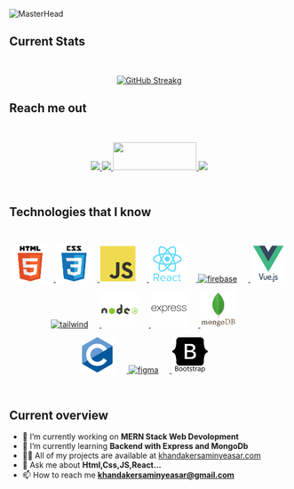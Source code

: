 ![MasterHead](https://i.postimg.cc/CK5V2mrd/Miraj-Github-cover-01.png)


##  Current Stats

<br />
<p align="center">
    <a href="https://git.io/streak-stats"><img src="https://github-readme-streak-stats.herokuapp.com?user=KhandakerSamin&theme=midnight-purple&hide_border=true&border_radius=5&card_width=600" alt="GitHub Streak" /></a>g
</p>

## Reach me out

<br />

<p align="center">
    <a href="https://www.linkedin.com/in/khandakersaminyeasar/">
        <img height="50"  src="https://i.postimg.cc/8kj4b3b3/Screenshot-2023-12-09-112337-removebg-preview.png">
    </a>
    <a href="https://www.facebook.com/khandakersaminyeasar">
        <img height="50"   src="https://i.postimg.cc/76YFXkHd/new-facebook.png">
    </a>
    <a href="https://www.instagram.com/hey_its_samin/">
        <img height="50" width="150"  src="https://i.postimg.cc/Qx5yQtgV/HD-instagram-logoinstagram-logotipo-png-1.png">
    </a>
    <a href="https://twitter.com/KYeasar">
        <img height="40" src="https://i.postimg.cc/g2H3dFpg/Screenshot-2023-12-09-114706-removebg-preview.png">
    </a>
</p>


<br />

## Technologies that I know

<br>
<p align="center">
     <a href="https://www.w3.org/html/" target="_blank" rel="noreferrer"> <img style="margin-right: 10px;" src="https://raw.githubusercontent.com/devicons/devicon/master/icons/html5/html5-original-wordmark.svg" alt="html5" width="65" height="65"/> </a>
    </a> <a href="https://www.w3schools.com/css/" target="_blank" rel="noreferrer"> <img style="margin-right: 10px;" src="https://raw.githubusercontent.com/devicons/devicon/master/icons/css3/css3-original-wordmark.svg" alt="css3" width="65" height="65"/> </a>
    <a href="https://developer.mozilla.org/en-US/docs/Web/JavaScript" target="_blank" rel="noreferrer"> <img style="margin-right: 20px;" src="https://raw.githubusercontent.com/devicons/devicon/master/icons/javascript/javascript-original.svg" alt="javascript" width="65" height="65"/> </a>
    <a href="https://reactjs.org/" target="_blank" rel="noreferrer"> <img style="margin-right: 20px;" src="https://raw.githubusercontent.com/devicons/devicon/master/icons/react/react-original-wordmark.svg" alt="react" width="65" height="65"/> </a> 
    <a href="https://firebase.google.com/" target="_blank" rel="noreferrer"> <img style="margin-right: 20px;" src="https://www.vectorlogo.zone/logos/firebase/firebase-icon.svg" alt="firebase" width="65" height="65"/> </a>
    <a href="https://vuejs.org/" target="_blank" rel="noreferrer"> <img src="https://raw.githubusercontent.com/devicons/devicon/master/icons/vuejs/vuejs-original-wordmark.svg" alt="vuejs" width="65" height="65"/> </a> </p>
</p>
<p align="center">
    <a href="https://tailwindcss.com/" target="_blank" rel="noreferrer"> <img  style="margin-right: 20px;" src="https://www.vectorlogo.zone/logos/tailwindcss/tailwindcss-icon.svg" alt="tailwind" width="65" height="65"/> </a> 
     <a href="https://nodejs.org" target="_blank" rel="noreferrer"> <img style="margin-right: 20px;" src="https://raw.githubusercontent.com/devicons/devicon/master/icons/nodejs/nodejs-original-wordmark.svg" alt="nodejs" width="65" height="65"/> </a> 
     <a href="https://expressjs.com" target="_blank" rel="noreferrer"> <img style="margin-right: 20px;" src="https://raw.githubusercontent.com/devicons/devicon/master/icons/express/express-original-wordmark.svg" alt="express"width="65" height="65"/> </a>
     <a href="https://www.mongodb.com/" target="_blank" rel="noreferrer"> <img style="margin-right: 20px;" src="https://raw.githubusercontent.com/devicons/devicon/master/icons/mongodb/mongodb-original-wordmark.svg" alt="mongodb" width="65" height="65"/> </a> 

</p>
<p align="center">
    <a href="https://www.cprogramming.com/" target="_blank" rel="noreferrer"> <img style="margin-right: 20px;" src="https://raw.githubusercontent.com/devicons/devicon/master/icons/c/c-original.svg" alt="c" width="65" height="65"/> </a>
     <a href="https://www.figma.com/" target="_blank" rel="noreferrer"> <img style="margin-right: 20px;" src="https://www.vectorlogo.zone/logos/figma/figma-icon.svg" alt="figma"width="65" height="65"/> </a> 
    <a href="https://getbootstrap.com" target="_blank" rel="noreferrer"> <img style="margin-right: 20px;" src="https://raw.githubusercontent.com/devicons/devicon/master/icons/bootstrap/bootstrap-plain-wordmark.svg" alt="bootstrap" width="65" height="65"/> </a> 
</p><br/>

<p align="left"> 


##  Current overview

- 🔭 I’m currently working on **MERN Stack Web Devolopment**
- 🌱 I’m currently learning **Backend with Express and MongoDb**
- 👨‍💻 All of my projects are available at [khandakersaminyeasar.com](khandakersaminyeasar.com)
- 💬 Ask me about **Html,Css,JS,React...**
- 📫 How to reach me **khandakersaminyeasar@gmail.com**

<br />
